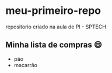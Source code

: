 # meu-primeiro-repo
repositorio criado na aula de PI - SPTECH

## Minha lista de compras :smile:
  - pão
  - macarrão
